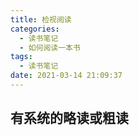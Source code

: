 ```yaml
---
title: 检视阅读
categories:
  - 读书笔记
  - 如何阅读一本书
tags:
  - 读书笔记
date: 2021-03-14 21:09:37
---
```


## 有系统的略读或粗读
<!--more-->